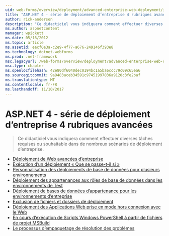 ```yaml
---
uid: web-forms/overview/deployment/advanced-enterprise-web-deployment/index
title: "ASP.NET 4 - série de déploiement d’entreprise 4 rubriques avancées | Documents Microsoft"
author: rick-anderson
description: "Ce didacticiel vous indiquera comment effectuer diverses tâches requises ou souhaitable dans de nombreux scénarios de déploiement d’entreprise."
ms.author: aspnetcontent
manager: wpickett
ms.date: 05/16/2012
ms.topic: article
ms.assetid: eacf0e3a-c2e9-4f77-a676-249146f393e8
ms.technology: dotnet-webforms
ms.prod: .net-framework
msc.legacyurl: /web-forms/overview/deployment/advanced-enterprise-web-deployment
msc.type: chapter
ms.openlocfilehash: 42e80df6040dec0194bc1a5ba6ccc79c09c65ea6
ms.sourcegitcommit: 9a9483aceb34591c97451997036a9120c3fe2baf
ms.translationtype: MT
ms.contentlocale: fr-FR
ms.lasthandoff: 11/10/2017
---
```

<a name="aspnet-4---enterprise-deployment-series-4-advanced-topics"></a>ASP.NET 4 - série de déploiement d’entreprise 4 rubriques avancées
====================
> Ce didacticiel vous indiquera comment effectuer diverses tâches requises ou souhaitable dans de nombreux scénarios de déploiement d’entreprise.


- [Déploiement de Web avancées d’entreprise](advanced-enterprise-web-deployment.md)
- [Exécution d’un déploiement « Que se passe-t-il si »](performing-a-what-if-deployment.md)
- [Personnalisation des déploiements de base de données pour plusieurs environnements](customizing-database-deployments-for-multiple-environments.md)
- [Déploiement des appartenances aux rôles de base de données dans les environnements de Test](deploying-database-role-memberships-to-test-environments.md)
- [Déploiement de bases de données d’appartenance pour les environnements d’entreprise](deploying-membership-databases-to-enterprise-environments.md)
- [Exclusion de fichiers et dossiers de déploiement](excluding-files-and-folders-from-deployment.md)
- [Déploiement des Applications Web prise en mode hors connexion avec le Web](taking-web-applications-offline-with-web-deploy.md)
- [En cours d’exécution de Scripts Windows PowerShell à partir de fichiers de projet MSBuild](running-windows-powershell-scripts-from-msbuild-project-files.md)
- [Le processus d’empaquetage de résolution des problèmes](troubleshooting-the-packaging-process.md)

